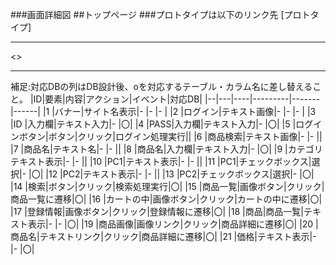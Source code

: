 ###画面詳細図
##トップページ
###プロトタイプは以下のリンク先
[プロトタイプ]
*****
<>

*****
補足:対応DBの列はDB設計後、oを対応するテーブル・カラム名に差し替えること。
|ID|要素|内容|アクション|イベント|対応DB|
|--|---|----|---------|-------|------|
|1  |バナー|サイト名表示|-  |-   |-     |
|2  |ログイン|テキスト画像|- |-  |-     |
|3  |ID  |入力欄|テキスト入力|-  |〇|
|4  |PASS|入力欄|テキスト入力|-  |〇|
|5  |ログインボタン|ボタン|クリック|ログイン処理実行||
|6  |商品検索|テキスト画像|-    |-     ||
|7  |商品名|テキスト名|-    |-       ||
|8  |商品名|入力欄|テキスト入力|-   |〇|
|9  |カテゴリテキスト表示|-    |-     ||
|10 |PC1|テキスト表示|-    |-     ||
|11 |PC1|チェックボックス|選択|-   |〇|
|12 |PC2|テキスト表示|-    |-     ||
|13 |PC2|チェックボックス|選択|-   |〇|
|14 |検索|ボタン|クリック|検索処理実行|〇|
|15 |商品一覧|画像ボタン|クリック|商品一覧に遷移|〇|
|16 |カートの中|画像ボタン|クリック|カートの中に遷移|〇|
|17 |登録情報|画像ボタン|クリック|登録情報に遷移|〇|
|18 |商品|商品一覧|テキスト表示|-     |-     |〇|
|19 |商品画像|画像リンク|クリック|商品詳細に遷移|〇|
|20 |商品名|テキストリンク|クリック|商品詳細に遷移|〇|
|21 |価格|テキスト表示|-    |-     |〇|


